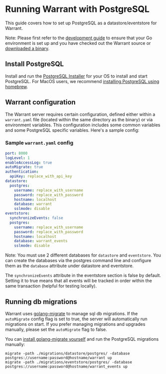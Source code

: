 # Running Warrant with PostgreSQL

This guide covers how to set up PostgreSQL as a datastore/eventstore for Warrant.

Note: Please first refer to the [development guide](/development.md) to ensure that your Go environment is set up and you have checked out the Warrant source or [downloaded a binary](https://github.com/auth4flow/auth4flow-core/releases).

## Install PostgreSQL

Install and run the [PostgreSQL Installer](https://www.postgresql.org/download/) for your OS to install and start PostgreSQL. For MacOS users, we recommend [installing PostgreSQL using homebrew](https://formulae.brew.sh/formula/postgresql@14).

## Warrant configuration

The Warrant server requires certain configuration, defined either within a `warrant.yaml` file (located within the same directory as the binary) or via environment variables. This configuration includes some common variables and some PostgreSQL specific variables. Here's a sample config:

### Sample `warrant.yaml` config

```yaml
port: 8000
logLevel: 1
enableAccessLog: true
autoMigrate: true
authentication:
  apiKey: replace_with_api_key
datastore:
  postgres:
    username: replace_with_username
    password: replace_with_password
    hostname: localhost
    database: warrant
    sslmode: disable
eventstore:
  synchronizeEvents: false
  postgres:
    username: replace_with_username
    password: replace_with_password
    hostname: localhost
    database: warrant_events
    sslmode: disable
```

Note: You must use 2 different databases for `datastore` and `eventstore`. You can create the databases via the postgres command line and configure them as the `database` attribute under datastore and eventstore.

The `synchronizeEvents` attribute in the eventstore section is false by default. Setting it to true means that all events will be tracked in order within the same transaction (helpful for testing locally).

## Running db migrations

Warrant uses [golang-migrate](https://github.com/golang-migrate/migrate) to manage sql db migrations. If the `autoMigrate` config flag is set to true, the server will automatically run migrations on start. If you prefer managing migrations and upgrades manually, please set the `autoMigrate` flag to false.

You can [install golang-migrate yourself](https://github.com/golang-migrate/migrate/tree/master/cmd/migrate) and run the PostgreSQL migrations manually:

```shell
migrate -path ./migrations/datastore/postgres/ -database postgres://username:password@hostname/warrant up
migrate -path ./migrations/eventstore/postgres/ -database postgres://username:password@hostname/warrant_events up
```
